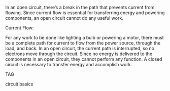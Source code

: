 In an open circuit, there’s a break in the path that prevents current from flowing. Since current flow is essential for transferring energy and powering components, an open circuit cannot do any useful work.

Current Flow:

For any work to be done like lighting a bulb or powering a motor, there must be a complete path for current to flow from the power source, through the load, and back.
In an open circuit, the current path is interrupted, so no electrons move through the circuit. Since no energy is delivered to the components in an open circuit, they cannot perform any function. A closed circuit is necessary to transfer energy and accomplish work.

TAG

circuit basics
